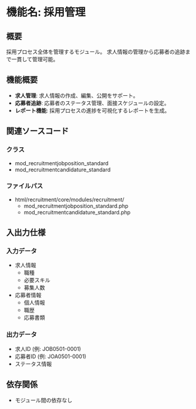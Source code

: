 # 機能名: 採用管理

## 概要
採用プロセス全体を管理するモジュール。
求人情報の管理から応募者の追跡まで一貫して管理可能。

## 機能概要
- **求人管理**: 求人情報の作成、編集、公開をサポート。
- **応募者追跡**: 応募者のステータス管理、面接スケジュールの設定。
- **レポート機能**: 採用プロセスの進捗を可視化するレポートを生成。

## 関連ソースコード
### クラス
- mod_recruitmentjobposition_standard
- mod_recruitmentcandidature_standard

### ファイルパス
- html/recruitment/core/modules/recruitment/
  - mod_recruitmentjobposition_standard.php
  - mod_recruitmentcandidature_standard.php

## 入出力仕様
### 入力データ
- 求人情報
  - 職種
  - 必要スキル
  - 募集人数
- 応募者情報
  - 個人情報
  - 職歴
  - 応募書類

### 出力データ
- 求人ID (例: JOB0501-0001)
- 応募者ID (例: JOA0501-0001)
- ステータス情報

## 依存関係
- モジュール間の依存なし